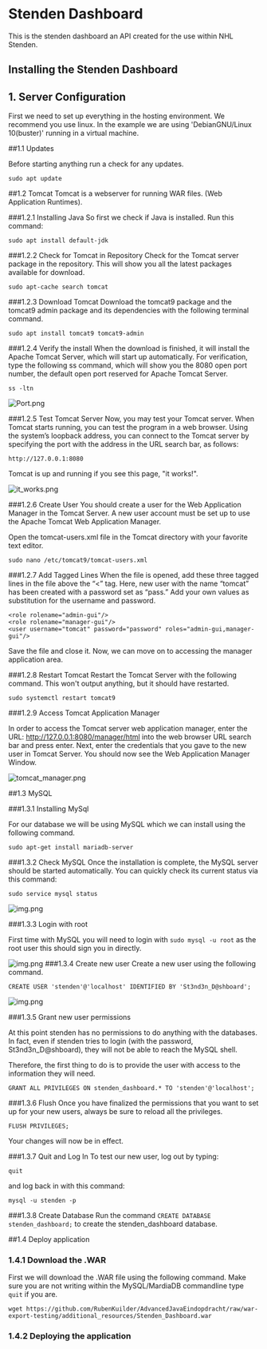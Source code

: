 # Stenden Dashboard
This is the stenden dashboard an API created for the use within NHL Stenden.

## Installing the Stenden Dashboard

## 1. Server Configuration
First we need to set up everything in the hosting environment. We recommend you use linux. In the example we are using 'DebianGNU/Linux 10(buster)' running in a virtual machine.

##1.1 Updates

Before starting anything run a check for any updates.
```shell
sudo apt update
```

##1.2 Tomcat
Tomcat is a webserver for running WAR files. (Web Application Runtimes).

###1.2.1 Installing Java
So first we check if Java is installed. Run this command:
```shell
sudo apt install default-jdk
```

###1.2.2 Check for Tomcat in Repository
Check for the Tomcat server package in the repository. This will show you all the latest packages available for download.
```shell
sudo apt-cache search tomcat
```

###1.2.3 Download Tomcat
Download the tomcat9 package and the tomcat9 admin package and its dependencies with the following terminal command.
```shell
sudo apt install tomcat9 tomcat9-admin
```

###1.2.4 Verify the install
When the download is finished, it will install the Apache Tomcat Server, which will start up automatically.
For verification, type the following ss command, which will show you the 8080 open port number, the default open port reserved for Apache Tomcat Server.
```shell
ss -ltn
```
![Port.png](additional_resources/imgCheck.png)

###1.2.5 Test Tomcat Server
Now, you may test your Tomcat server. When Tomcat starts running, you can test the program in a web browser. 
Using the system’s loopback address, you can connect to the Tomcat server by specifying the port with the address in the URL search bar, as follows:
```shell
http://127.0.0.1:8080
```
Tomcat is up and running if you see this page, "it works!".

![it_works.png](additional_resources/imgItWorks.png)

###1.2.6 Create User
You should create a user for the Web Application Manager in the Tomcat Server. A new user account must be set up to use the Apache Tomcat Web Application Manager.

Open the tomcat-users.xml file in the Tomcat directory with your favorite text editor.
```shell
sudo nano /etc/tomcat9/tomcat-users.xml
```

###1.2.7 Add Tagged Lines
When the file is opened, add these three tagged lines in the file above the “<” tag. Here, new user with the name “tomcat” has been created with a password set as “pass.” Add your own values as substitution for the username and password.
```shell
<role rolename="admin-gui"/>
<role rolename="manager-gui"/>
<user username="tomcat" password="password" roles="admin-gui,manager-gui"/>
```
Save the file and close it. Now, we can move on to accessing the manager application area.

###1.2.8 Restart Tomcat
Restart the Tomcat Server with the following command. This won't output anything, but it should have restarted.

```shell
sudo systemctl restart tomcat9
```

###1.2.9 Access Tomcat Application Manager

In order to access the Tomcat server web application manager, enter the URL:  http://127.0.0.1:8080/manager/html
into the web browser URL search bar and press enter. Next, enter the credentials that you gave to the new user in Tomcat Server. 
You should now see the Web Application Manager Window.

![tomcat_manager.png](additional_resources/imgTomcat.png)

##1.3 MySQL

###1.3.1 Installing MySql

For our database we will be using MySQL which we can install using the following command.
```shell
sudo apt-get install mariadb-server
```

###1.3.2 Check MySQL
Once the installation is complete, the MySQL server should be started automatically.
You can quickly check its current status via this command:
```shell
sudo service mysql status
```
![img.png](additional_resources/imgMYSQL.png)

###1.3.3 Login with root

First time with MySQL you will need to login with ```sudo mysql -u root``` as the root user this should sign you in directly.

![img.png](additional_resources/imgRootLogin.png)
###1.3.4 Create new user
Create a new user using the following command.
```shell
CREATE USER 'stenden'@'localhost' IDENTIFIED BY 'St3nd3n_D@shboard';
```
![img.png](additional_resources/imgCreateUser.png)

###1.3.5 Grant new user permissions

At this point stenden has no permissions to do anything with the databases. In fact, even if stenden tries to login (with the password, St3nd3n_D@shboard), they will not be able to reach the MySQL shell.

Therefore, the first thing to do is to provide the user with access to the information they will need.

```shell
GRANT ALL PRIVILEGES ON stenden_dashboard.* TO 'stenden'@'localhost';
```

###1.3.6 Flush
Once you have finalized the permissions that you want to set up for your new users, always be sure to reload all the privileges.
```shell
FLUSH PRIVILEGES;
```
Your changes will now be in effect.

###1.3.7 Quit and Log In
To test our new user, log out by typing:
```shell
quit
```
and log back in with this command:
```shell
mysql -u stenden -p
```

###1.3.8 Create Database
Run the command ```CREATE DATABASE stenden_dashboard;``` to create the stenden_dashboard database.

##1.4 Deploy application

### 1.4.1 Download the .WAR
First we will download the .WAR file using the following command. Make sure you are not writing within the MySQL/MardiaDB commandline type ```quit``` if you are.

```shell
wget https://github.com/RubenKuilder/AdvancedJavaEindopdracht/raw/war-export-testing/additional_resources/Stenden_Dashboard.war
```

### 1.4.2 Deploying the application
